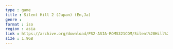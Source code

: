 ```yaml
---
type : game
title : Silent Hill 2 (Japan) (En,Ja)
genre : 
format : iso
region : asia
link : https://archive.org/download/PS2-ASIA-ROMS321COM/Silent%20Hill%202%20%28Japan%29%20%28En%2CJa%29.7z
size : 1.9GB
---
```

